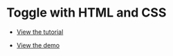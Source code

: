 # Toggle with HTML and CSS 

- [View the tutorial](https://blanla.com/show-hide-element-html-css/)

- [View the demo](https://kusimo.github.io/sandbox/toggle/)